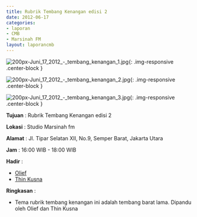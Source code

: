 ```yaml
---
title: Rubrik Tembang Kenangan edisi 2
date: 2012-06-17
categories:
- laporan
- CMB
- Marsinah FM
layout: laporancmb
---
```


![200px-Juni_17_2012_-_tembang_kenangan_1.jpg](/uploads/200px-Juni_17_2012_-_tembang_kenangan_1.jpg){: .img-responsive .center-block }

![200px-Juni_17_2012_-_tembang_kenangan_2.jpg](/uploads/200px-Juni_17_2012_-_tembang_kenangan_2.jpg){: .img-responsive .center-block }

![200px-Juni_17_2012_-_tembang_kenangan_3.jpg](/uploads/200px-Juni_17_2012_-_tembang_kenangan_3.jpg){: .img-responsive .center-block }


**Tujuan** : Rubrik Tembang Kenangan edisi 2

**Lokasi** : Studio Marsinah fm

**Alamat** : Jl. Tipar Selatan XII, No.9, Semper Barat, Jakarta Utara

**Jam** : 16:00 WIB - 18:00 WIB

**Hadir** : 
* [Olief](http://wiki.ciptamedia.org/wiki/Olief)
* [Thin Kusna](http://wiki.ciptamedia.org/wiki/Thin_Kusna)

**Ringkasan** : 
* Tema rubrik tembang kenangan ini adalah tembang barat lama. Dipandu oleh Olief dan Thin Kusna
